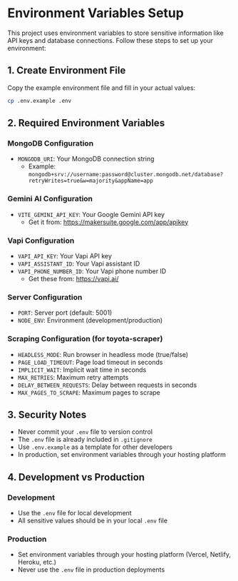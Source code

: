 # Environment Variables Setup

This project uses environment variables to store sensitive information like API keys and database connections. Follow these steps to set up your environment:

## 1. Create Environment File

Copy the example environment file and fill in your actual values:

```bash
cp .env.example .env
```

## 2. Required Environment Variables

### MongoDB Configuration
- `MONGODB_URI`: Your MongoDB connection string
  - Example: `mongodb+srv://username:password@cluster.mongodb.net/database?retryWrites=true&w=majority&appName=app`

### Gemini AI Configuration
- `VITE_GEMINI_API_KEY`: Your Google Gemini API key
  - Get it from: https://makersuite.google.com/app/apikey

### Vapi Configuration
- `VAPI_API_KEY`: Your Vapi API key
- `VAPI_ASSISTANT_ID`: Your Vapi assistant ID
- `VAPI_PHONE_NUMBER_ID`: Your Vapi phone number ID
  - Get these from: https://vapi.ai/

### Server Configuration
- `PORT`: Server port (default: 5001)
- `NODE_ENV`: Environment (development/production)

### Scraping Configuration (for toyota-scraper)
- `HEADLESS_MODE`: Run browser in headless mode (true/false)
- `PAGE_LOAD_TIMEOUT`: Page load timeout in seconds
- `IMPLICIT_WAIT`: Implicit wait time in seconds
- `MAX_RETRIES`: Maximum retry attempts
- `DELAY_BETWEEN_REQUESTS`: Delay between requests in seconds
- `MAX_PAGES_TO_SCRAPE`: Maximum pages to scrape

## 3. Security Notes

- Never commit your `.env` file to version control
- The `.env` file is already included in `.gitignore`
- Use `.env.example` as a template for other developers
- In production, set environment variables through your hosting platform

## 4. Development vs Production

### Development
- Use the `.env` file for local development
- All sensitive values should be in your local `.env` file

### Production
- Set environment variables through your hosting platform (Vercel, Netlify, Heroku, etc.)
- Never use the `.env` file in production deployments
